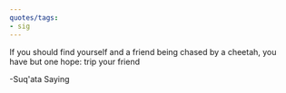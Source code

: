 ```yaml
---
quotes/tags:
- sig
---
```




If you should find yourself and a friend being chased by a cheetah, you have but one hope: trip your friend

-Suq'ata Saying